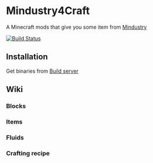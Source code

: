 # Mindustry4Craft
A Minecraft mods that give you some item from [Mindustry](https://github.com/Anuken/Mindustry)

[![Build Status](https://dev.azure.com/sisit-ton/Mindustry4Craft/_apis/build/status/Mindustry4Craft?branchName=master)](https://dev.azure.com/sisit-ton/Mindustry4Craft/_build/latest?definitionId=6&branchName=master)

## Installation
Get binaries from [Build server](https://dev.azure.com/sisit-ton/Mindustry4Craft/_build)

## Wiki
### Blocks

### Items

### Fluids

### Crafting recipe
